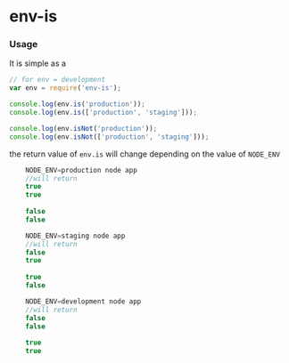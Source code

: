env-is
=====================

### Usage

It is simple as a

```js
// for env = development
var env = require('env-is');

console.log(env.is('production'));
console.log(env.is(['production', 'staging']));

console.log(env.isNot('production'));
console.log(env.isNot(['production', 'staging']));
```

the return value of `env.is` will change depending on the value of `NODE_ENV` 

```js
	NODE_ENV=production node app
	//will return
	true
	true
	
	false
	false
```

```js
	NODE_ENV=staging node app
	//will return
	false
	true
	
	true
	false
```

```js
	NODE_ENV=development node app
	//will return
	false
	false
	
	true
	true
```